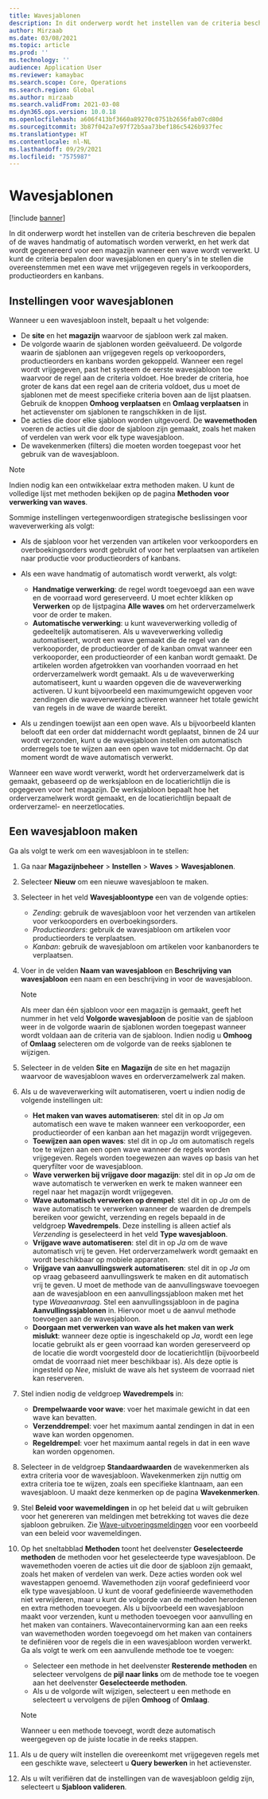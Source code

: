 ```yaml
---
title: Wavesjablonen
description: In dit onderwerp wordt het instellen van de criteria beschreven die bepalen of de waves handmatig of automatisch worden verwerkt, en het werk dat wordt gegenereerd voor een magazijn wanneer een wave wordt verwerkt.
author: Mirzaab
ms.date: 03/08/2021
ms.topic: article
ms.prod: ''
ms.technology: ''
audience: Application User
ms.reviewer: kamaybac
ms.search.scope: Core, Operations
ms.search.region: Global
ms.author: mirzaab
ms.search.validFrom: 2021-03-08
ms.dyn365.ops.version: 10.0.18
ms.openlocfilehash: a606f413bf3660a89270c0751b2656fab07cd80d
ms.sourcegitcommit: 3b87f042a7e97f72b5aa73bef186c5426b937fec
ms.translationtype: HT
ms.contentlocale: nl-NL
ms.lasthandoff: 09/29/2021
ms.locfileid: "7575987"
---
```

# <a name="wave-templates"></a>Wavesjablonen

[!include [banner](../includes/banner.md)]

In dit onderwerp wordt het instellen van de criteria beschreven die bepalen of de waves handmatig of automatisch worden verwerkt, en het werk dat wordt gegenereerd voor een magazijn wanneer een wave wordt verwerkt. U kunt de criteria bepalen door wavesjablonen en query's in te stellen die overeenstemmen met een wave met vrijgegeven regels in verkooporders, productieorders en kanbans.

## <a name="settings-for-wave-templates"></a>Instellingen voor wavesjablonen

Wanneer u een wavesjabloon instelt, bepaalt u het volgende:

- De **site** en het **magazijn** waarvoor de sjabloon werk zal maken.
- De volgorde waarin de sjablonen worden geëvalueerd. De volgorde waarin de sjablonen aan vrijgegeven regels op verkooporders, productieorders en kanbans worden gekoppeld. Wanneer een regel wordt vrijgegeven, past het systeem de eerste wavesjabloon toe waarvoor de regel aan de criteria voldoet. Hoe breder de criteria, hoe groter de kans dat een regel aan de criteria voldoet, dus u moet de sjablonen met de meest specifieke criteria boven aan de lijst plaatsen. Gebruik de knoppen **Omhoog verplaatsen** en **Omlaag verplaatsen** in het actievenster om sjablonen te rangschikken in de lijst.
- De acties die door elke sjabloon worden uitgevoerd. De **wavemethoden** voeren de acties uit die door de sjabloon zijn gemaakt, zoals het maken of verdelen van werk voor elk type wavesjabloon.
- De wavekenmerken (filters) die moeten worden toegepast voor het gebruik van de wavesjabloon.

> [!NOTE]
> Indien nodig kan een ontwikkelaar extra methoden maken. U kunt de volledige lijst met methoden bekijken op de pagina **Methoden voor verwerking van waves**.

Sommige instellingen vertegenwoordigen strategische beslissingen voor waveverwerking als volgt:

- Als de sjabloon voor het verzenden van artikelen voor verkooporders en overboekingsorders wordt gebruikt of voor het verplaatsen van artikelen naar productie voor productieorders of kanbans.
- Als een wave handmatig of automatisch wordt verwerkt, als volgt:

  - **Handmatige verwerking**: de regel wordt toegevoegd aan een wave en de voorraad word gereserveerd. U moet echter klikken op **Verwerken** op de lijstpagina **Alle waves** om het orderverzamelwerk voor de order te maken.
  - **Automatische verwerking**: u kunt waveverwerking volledig of gedeeltelijk automatiseren. Als u waveverwerking volledig automatiseert, wordt een wave gemaakt die de regel van de verkooporder, de productieorder of de kanban omvat wanneer een verkooporder, een productieorder of een kanban wordt gemaakt. De artikelen worden afgetrokken van voorhanden voorraad en het orderverzamelwerk wordt gemaakt. Als u de waveverwerking automatiseert, kunt u waarden opgeven die de waveverwerking activeren. U kunt bijvoorbeeld een maximumgewicht opgeven voor zendingen die waveverwerking activeren wanneer het totale gewicht van regels in de wave de waarde bereikt.

- Als u zendingen toewijst aan een open wave. Als u bijvoorbeeld klanten belooft dat een order dat middernacht wordt geplaatst, binnen de 24 uur wordt verzonden, kunt u de wavesjabloon instellen om automatisch orderregels toe te wijzen aan een open wave tot middernacht. Op dat moment wordt de wave automatisch verwerkt.

Wanneer een wave wordt verwerkt, wordt het orderverzamelwerk dat is gemaakt, gebaseerd op de werksjabloon en de locatierichtlijn die is opgegeven voor het magazijn. De werksjabloon bepaalt hoe het orderverzamelwerk wordt gemaakt, en de locatierichtlijn bepaalt de orderverzamel- en neerzetlocaties.

## <a name="create-a-wave-template"></a>Een wavesjabloon maken

Ga als volgt te werk om een wavesjabloon in te stellen:

1. Ga naar **Magazijnbeheer** \> **Instellen** \> **Waves** \> **Wavesjablonen**.
1. Selecteer **Nieuw** om een nieuwe wavesjabloon te maken.
1. Selecteer in het veld **Wavesjabloontype** een van de volgende opties:

    - *Zending*: gebruik de wavesjabloon voor het verzenden van artikelen voor verkooporders en overboekingsorders.
    - *Productieorders*: gebruik de wavesjabloon om artikelen voor productieorders te verplaatsen.
    - *Kanban*: gebruik de wavesjabloon om artikelen voor kanbanorders te verplaatsen.

1. Voer in de velden **Naam van wavesjabloon** en **Beschrijving van wavesjabloon** een naam en een beschrijving in voor de wavesjabloon.

    > [!NOTE]
    > Als meer dan één sjabloon voor een magazijn is gemaakt, geeft het nummer in het veld **Volgorde wavesjabloon** de positie van de sjabloon weer in de volgorde waarin de sjablonen worden toegepast wanneer wordt voldaan aan de criteria van de sjabloon. Indien nodig u **Omhoog** of **Omlaag** selecteren om de volgorde van de reeks sjablonen te wijzigen.

1. Selecteer in de velden **Site** en **Magazijn** de site en het magazijn waarvoor de wavesjabloon waves en orderverzamelwerk zal maken.
1. Als u de waveverwerking wilt automatiseren, voert u indien nodig de volgende instellingen uit:

    - **Het maken van waves automatiseren**: stel dit in op *Ja* om automatisch een wave te maken wanneer een verkooporder, een productieorder of een kanban aan het magazijn wordt vrijgegeven.
    - **Toewijzen aan open waves**: stel dit in op *Ja* om automatisch regels toe te wijzen aan een open wave wanneer de regels worden vrijgegeven. Regels worden toegewezen aan waves op basis van het queryfilter voor de wavesjabloon.
    - **Wave verwerken bij vrijgave door magazijn**: stel dit in op *Ja* om de wave automatisch te verwerken en werk te maken wanneer een regel naar het magazijn wordt vrijgegeven.
    - **Wave automatisch verwerken op drempel**: stel dit in op *Ja* om de wave automatisch te verwerken wanneer de waarden de drempels bereiken voor gewicht, verzending en regels bepaald in de veldgroep **Wavedrempels**. Deze instelling is alleen actief als *Verzending* is geselecteerd in het veld **Type wavesjabloon**.
    - **Vrijgave wave automatiseren**: stel dit in op *Ja* om de wave automatisch vrij te geven. Het orderverzamelwerk wordt gemaakt en wordt beschikbaar op mobiele apparaten.
    - **Vrijgave van aanvullingswerk automatiseren**: stel dit in op *Ja* om op vraag gebaseerd aanvullingswerk te maken en dit automatisch vrij te geven. U moet de methode van de aanvullingswave toevoegen aan de wavesjabloon en een aanvullingssjabloon maken met het type *Waveaanvraag*. Stel een aanvullingssjabloon in de pagina **Aanvullingssjablonen** in. Hiervoor moet u de aanvul methode toevoegen aan de wavesjabloon.
    - **Doorgaan met verwerken van wave als het maken van werk mislukt**: wanneer deze optie is ingeschakeld op *Ja*, wordt een lege locatie gebruikt als er geen voorraad kan worden gereserveerd op de locatie die wordt voorgesteld door de locatierichtlijn (bijvoorbeeld omdat de voorraad niet meer beschikbaar is). Als deze optie is ingesteld op *Nee*, mislukt de wave als het systeem de voorraad niet kan reserveren.

1. Stel indien nodig de veldgroep **Wavedrempels** in:
    - **Drempelwaarde voor wave**: voer het maximale gewicht in dat een wave kan bevatten.
    - **Verzenddrempel**: voer het maximum aantal zendingen in dat in een wave kan worden opgenomen.
    - **Regeldrempel**: voer het maximum aantal regels in dat in een wave kan worden opgenomen.

1. Selecteer in de veldgroep **Standaardwaarden** de wavekenmerken als extra criteria voor de wavesjabloon. Wavekenmerken zijn nuttig om extra criteria toe te wijzen, zoals een specifieke klantnaam, aan een wavesjabloon. U maakt deze kenmerken op de pagina **Wavekenmerken**. 

1. Stel **Beleid voor wavemeldingen** in op het beleid dat u wilt gebruiken voor het genereren van meldingen met betrekking tot waves die deze sjabloon gebruiken. Zie [Wave-uitvoeringsmeldingen](wave-execution-notifications.md) voor een voorbeeld van een beleid voor wavemeldingen.

1. Op het sneltabblad **Methoden** toont het deelvenster **Geselecteerde methoden** de methoden voor het geselecteerde type wavesjabloon. De wavemethoden voeren de acties uit die door de sjabloon zijn gemaakt, zoals het maken of verdelen van werk. Deze acties worden ook wel wavestappen genoemd. Wavemethoden zijn vooraf gedefinieerd voor elk type wavesjabloon. U kunt de vooraf gedefinieerde wavemethoden niet verwijderen, maar u kunt de volgorde van de methoden herordenen en extra methoden toevoegen. Als u bijvoorbeeld een wavesjabloon maakt voor verzenden, kunt u methoden toevoegen voor aanvulling en het maken van containers. Wavecontainervorming kan aan een reeks van wavemethoden worden toegevoegd om het maken van containers te definiëren voor de regels die in een wavesjabloon worden verwerkt. Ga als volgt te werk om een aanvullende methode toe te voegen:

    - Selecteer een methode in het deelvenster **Resterende methoden** en selecteer vervolgens de **pijl naar links** om de methode toe te voegen aan het deelvenster **Geselecteerde methoden**.
    - Als u de volgorde wilt wijzigen, selecteert u een methode en selecteert u vervolgens de pijlen **Omhoog** of **Omlaag**.

    > [!NOTE]
    > Wanneer u een methode toevoegt, wordt deze automatisch weergegeven op de juiste locatie in de reeks stappen.

1. Als u de query wilt instellen die overeenkomt met vrijgegeven regels met een geschikte wave, selecteert u **Query bewerken** in het actievenster.
1. Als u wilt verifiëren dat de instellingen van de wavesjabloon geldig zijn, selecteert u **Sjabloon valideren**.
